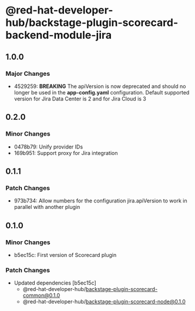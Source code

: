 # @red-hat-developer-hub/backstage-plugin-scorecard-backend-module-jira

## 1.0.0

### Major Changes

- 4529259: **BREAKING** The apiVersion is now deprecated and should no longer be used in the **app-config.yaml** configuration. Default supported version for Jira Data Center is 2 and for Jira Cloud is 3

## 0.2.0

### Minor Changes

- 0478b79: Unify provider IDs
- 169b951: Support proxy for Jira integration

## 0.1.1

### Patch Changes

- 973b734: Allow numbers for the configuration jira.apiVersion to work in parallel with another plugin

## 0.1.0

### Minor Changes

- b5ec15c: First version of Scorecard plugin

### Patch Changes

- Updated dependencies [b5ec15c]
  - @red-hat-developer-hub/backstage-plugin-scorecard-common@0.1.0
  - @red-hat-developer-hub/backstage-plugin-scorecard-node@0.1.0
